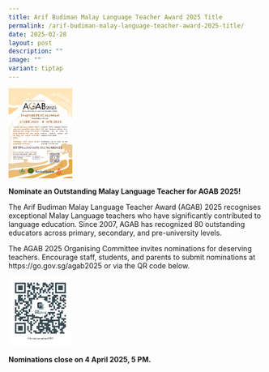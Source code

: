 ```yaml
---
title: Arif Budiman Malay Language Teacher Award 2025 Title
permalink: /arif-budiman-malay-language-teacher-award-2025-title/
date: 2025-02-28
layout: post
description: ""
image: ""
variant: tiptap
---
```

<p></p>
<div class="isomer-image-wrapper">
<img style="width: 25%;" height="auto" width="100%" alt="" src="/images/2025 uploads/3__AGAB_2025_Poster.png">
</div>
<p></p>
<p><strong>Nominate an Outstanding Malay Language Teacher for AGAB 2025!</strong>
</p>
<p>The Arif Budiman Malay Language Teacher Award (AGAB) 2025 recognises exceptional
Malay Language teachers who have significantly contributed to language
education. Since 2007, AGAB has recognized 80 outstanding educators across
primary, secondary, and pre-university levels.</p>
<p>The AGAB 2025 Organising Committee invites nominations for deserving teachers.
Encourage staff, students, and parents to submit nominations at <a rel="noopener noreferrer nofollow" target="_blank">https://go.gov.sg/agab2025</a> or
via the QR code below.</p>
<p></p>
<div class="isomer-image-wrapper">
<img style="width: 25%;" height="auto" width="100%" alt="" src="/images/2025 uploads/4__AGAB_2025_Nomination_QR_Code.png">
</div>
<p></p>
<p></p>
<p><strong>Nominations close on 4 April 2025, 5 PM.</strong>
</p>
